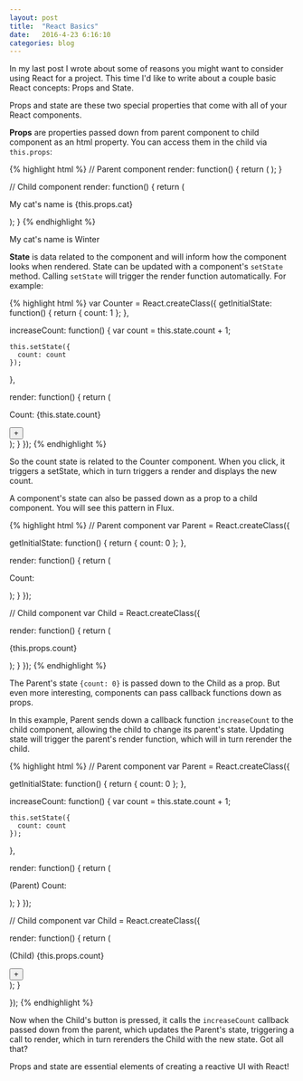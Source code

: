 ```yaml
---
layout: post
title:  "React Basics"
date:   2016-4-23 6:16:10
categories: blog
---
```

In my last post I wrote about some of reasons you might want to consider using React for a project. This time I'd like to write about a couple basic React concepts: Props and State.

Props and state are these two special properties that come with all of your React components. 

**Props** are properties passed down from parent component to child component as an html property. You can access them in the child via `this.props`:

{% highlight html %}
// Parent component
render: function() {
  return (
    <Child cat="Winter" />
  );
}

// Child component
render: function() {
  return (
    <p>My cat's name is {this.props.cat}</p>
  );
}
{% endhighlight %}
<section class="blog__example">
  My cat's name is Winter
</section>

**State** is data related to the component and will inform how the component looks when rendered. State can be updated with a component's `setState` method. Calling `setState` will trigger the render function automatically. For example:

{% highlight html %}
var Counter = React.createClass({
  getInitialState: function() {
    return {
      count: 1
    };
  },

  increaseCount: function() {
    var count = this.state.count + 1;

    this.setState({
      count: count
    });
  },

  render: function() {
    return (
      <div>
        <p>Count: {this.state.count}</p>
        <button onClick={this.increaseCount}>+</button>
      </div>
    );
  }
});
{% endhighlight %}

<section class="blog__example">
  <div id="react-state-example"></div>
</section>

<script type="text/javascript">
"use strict";

var Counter = React.createClass({
	displayName: "Counter",

	getInitialState: function getInitialState() {
		return {
			count: 0
		};
	},

  increaseCount: function increaseCount() {
		var count = this.state.count + 1;

		this.setState({
			count: count
		});
	},

	render: function render() {
		return React.createElement(
			"div",
			null,
			React.createElement(
				"p",
				null,
				"Count: ",
				this.state.count
			),
			React.createElement(
				"button",
				{ onClick: this.increaseCount },
				"+"
			)
		);
	}
});
ReactDOM.render(React.createElement(Counter, null), document.getElementById("react-state-example"));
</script>

So the count state is related to the Counter component. When you click, it triggers a setState, which in turn triggers a render and displays the new count.

A component's state can also be passed down as a prop to a child component. You will see this pattern in Flux.


{% highlight html %}
// Parent component
var Parent = React.createClass({

  getInitialState: function() {
    return {
      count: 0
    };
  },

  render: function() {
    return (
      <div>
        <p>Count:</p>
        <Child count={this.state.count} />
      </div>
    );
  }
});

// Child component
var Child = React.createClass({

  render: function() {
    return (
      <div>
        <p>{this.props.count}</p>
      </div>
    );
  }
});
{% endhighlight %}

<section class="blog__example">
  <div id="react-state-to-child-example"></div>
</section>

<script type="text/javascript">

var Parent = React.createClass({
	displayName: 'Parent',

	getInitialState: function getInitialState() {
		return {
			count: 0
		};
	},

	render: function render() {
		return React.createElement(
			'div',
			null,
			React.createElement(
				'p',
				null,
				'(Parent) Count:'
			),
			React.createElement(Child, { count: this.state.count })
		);
	}
});

var Child = React.createClass({
	displayName: 'Child',


	render: function render() {
		return React.createElement(
			'div',
			null,
			React.createElement(
				'p',
				null,
				'(Child) ' + this.props.count
			)
		);
	}
});

ReactDOM.render(React.createElement(Parent, null), document.getElementById("react-state-to-child-example"));
</script>

The Parent's state `{count: 0}` is passed down to the Child as a prop. But even more interesting, components can pass callback functions down as props.

In this example, Parent sends down a callback function `increaseCount` to the child component, allowing the child to change its parent's state. Updating state will trigger the parent's render function, which will in turn rerender the child.

{% highlight html %}
// Parent component
var Parent = React.createClass({

  getInitialState: function() {
    return {
      count: 0
    };
  },

  increaseCount: function() {
    var count = this.state.count + 1;

    this.setState({
      count: count
    });
  },

  render: function() {
    return (
      <div>
        <p>(Parent) Count:</p>
        <Child count={this.state.count} increaseCount={this.increaseCount} />
      </div>
    );
  }
});

// Child component
var Child = React.createClass({

  render: function() {
    return (
      <div>
        <p>(Child) {this.props.count}</p>
        <button onClick={this.props.increaseCount}>+</button>
      </div>
    );
  }

});
{% endhighlight %}

<section class="blog__example">
  <div id="react-callback-to-child-example"></div>
</section>

<script type="text/javascript">
var Parent = React.createClass({
  displayName: "Parent",

  getInitialState: function getInitialState() {
    return {
      count: 0
    };
  },

  increaseCount: function increaseCount() {
    var count = this.state.count + 1;

    this.setState({
      count: count
    });
  },

  render: function render() {
    return React.createElement(
      "div",
      null,
      React.createElement(
        "p",
        null,
        "(Parent) Count:"
      ),
      React.createElement(Child, { count: this.state.count, increaseCount: this.increaseCount })
    );
  }
});

var Child = React.createClass({
  displayName: "Child",


  render: function render() {
    return React.createElement(
      "div",
      null,
      React.createElement(
        "p",
        null,
        "(Child) ",
        this.props.count
      ),
      React.createElement(
        "button",
        { onClick: this.props.increaseCount },
        "+"
      )
    );
  }
});
ReactDOM.render(React.createElement(Parent, null), document.getElementById("react-callback-to-child-example"));
</script>

Now when the Child's button is pressed, it calls the `increaseCount` callback passed down from the parent, which updates the Parent's state, triggering a call to render, which in turn rerenders the Child with the new state. Got all that? 

Props and state are essential elements of creating a reactive UI with React!